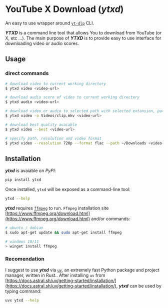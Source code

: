 # **Y**ou**T**ube **X** **D**ownload (**_ytxd_**)

An easy to use wrapper around [`yt-dlp`](https://github.com/yt-dlp/yt-dlp) CLI.

_**YTXD**_ is a command line tool that allows You to download from YouTube (or X, etc ...). The main purpose of _**YTXD**_ is to provide easy to use interface for downloading video or audio scores.

## Usage

### direct commands

```bash
# download video to current working directory
$ ytxd video <video-url>

# download audio score of video to current working directory
$ ytxd audio <video-url>

# download video or audio to selected path with selected extansion, path can be relative
$ ytxd video -o Videos/clip.mkv <video-url>

# download best quality avaiable
$ ytxd video --best <video-url>

# specify path, resolution and video format
$ ytxd video --resolution 720p --format flac --path ~/Downloads <video-url>
```

## Installation

**_ytxd_** is avaiable on _PyPI_:

```bash
pip install ytxd
```

Once installed, `ytxd` will be exposed as a command-line tool:

```bash
ytxd --help
```

_**ytxd**_ requires [`ffmpeg`](https://www.ffmpeg.org/) to run. `Ffmpeg` installation site [https://www.ffmpeg.org/download.html](https://www.ffmpeg.org/download.html) and/or commands:

```bash
# ubuntu / debian
$ sudo apt-get update && sudo apt-get install ffmpeg
```

```PowerShell
# windows 10/11
> winget install ffmpeg
```

### Recomendation

I suggest to use **_ytxd_** via [`uv`](https://docs.astral.sh/uv/), an extremely fast Python package and project manager, written in Rust..
After installing `uv` from [https://docs.astral.sh/uv/getting-started/installation/](https://docs.astral.sh/uv/getting-started/installation/), **_ytxd_** can be used by typing command:

```bash
uvx ytxd --help
```
